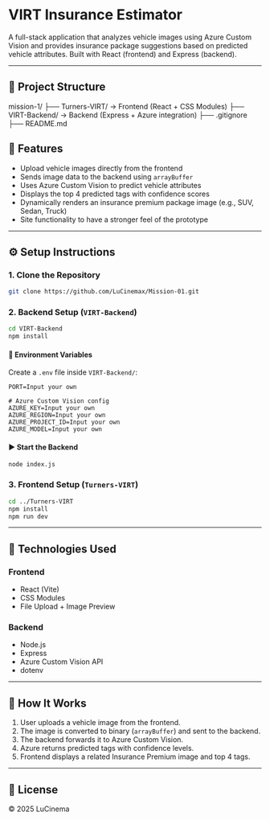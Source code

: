 # VIRT Insurance Estimator

A full-stack application that analyzes vehicle images using Azure Custom Vision and provides insurance package suggestions based on predicted vehicle attributes. Built with React (frontend) and Express (backend).

---

## 📁 Project Structure

mission-1/
├── Turners-VIRT/         → Frontend (React + CSS Modules)
├── VIRT-Backend/         → Backend (Express + Azure integration) 
    ├── .gitignore        
├── README.md


## 🚗 Features

- Upload vehicle images directly from the frontend  
- Sends image data to the backend using `arrayBuffer`  
- Uses Azure Custom Vision to predict vehicle attributes  
- Displays the top 4 predicted tags with confidence scores  
- Dynamically renders an insurance premium package image (e.g., SUV, Sedan, Truck)
- Site functionality to have a stronger feel of the prototype   

---

## ⚙️ Setup Instructions

### 1. Clone the Repository

```bash
git clone https://github.com/LuCinemax/Mission-01.git
```

### 2. Backend Setup (`VIRT-Backend`)

```bash
cd VIRT-Backend
npm install
```

#### 🔑 Environment Variables

Create a `.env` file inside `VIRT-Backend/`:

```env
PORT=Input your own

# Azure Custom Vision config
AZURE_KEY=Input your own
AZURE_REGION=Input your own
AZURE_PROJECT_ID=Input your own
AZURE_MODEL=Input your own
```

#### ▶️ Start the Backend

```bash
node index.js
```

### 3. Frontend Setup (`Turners-VIRT`)

```bash
cd ../Turners-VIRT
npm install
npm run dev
```

---

## 🔌 Technologies Used

### Frontend

- React (Vite)  
- CSS Modules  
- File Upload + Image Preview  

### Backend

- Node.js  
- Express  
- Azure Custom Vision API  
- dotenv  

---

## 🧠 How It Works

1. User uploads a vehicle image from the frontend.  
2. The image is converted to binary (`arrayBuffer`) and sent to the backend.  
3. The backend forwards it to Azure Custom Vision.  
4. Azure returns predicted tags with confidence levels.  
5. Frontend displays a related Insurance Premium image and top 4 tags.

---

## 📄 License

© 2025 LuCinema
